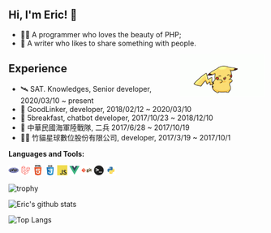 ## Hi, I'm Eric! 👋

- 👨‍💻 A programmer who loves the beauty of PHP;
- 🌱 A writer who likes to share something with people.

<img align="right" src="https://raw.githubusercontent.com/eric0324/eric0324/master/pikachu.gif" width="165">

## Experience
- 🛰 SAT. Knowledges, Senior developer, 2020/03/10 ~ present
- 🔧 GoodLinker, developer, 2018/02/12 ~ 2020/03/10
- 🥯 5breakfast, chatbot developer, 2017/10/23 ~ 2018/12/10
- 🎯 中華民國海軍陸戰隊, 二兵 2017/6/28 ~ 2017/10/19
- 👨‍💻 竹貓星球數位股份有限公司, developer, 2017/3/19 ~ 2017/10/1

**Languages and Tools:**

<code><img height="20" src="https://raw.githubusercontent.com/github/explore/80688e429a7d4ef2fca1e82350fe8e3517d3494d/topics/php/php.png"></code>
<code><img height="20" src="https://raw.githubusercontent.com/github/explore/80688e429a7d4ef2fca1e82350fe8e3517d3494d/topics/laravel/laravel.png"></code>
<code><img height="20" src="https://raw.githubusercontent.com/github/explore/80688e429a7d4ef2fca1e82350fe8e3517d3494d/topics/html/html.png"></code>
<code><img height="20" src="https://raw.githubusercontent.com/github/explore/80688e429a7d4ef2fca1e82350fe8e3517d3494d/topics/css/css.png"></code>
<code><img height="20" src="https://raw.githubusercontent.com/github/explore/80688e429a7d4ef2fca1e82350fe8e3517d3494d/topics/javascript/javascript.png"></code>
<code><img height="20" src="https://raw.githubusercontent.com/github/explore/80688e429a7d4ef2fca1e82350fe8e3517d3494d/topics/vue/vue.png"></code>
<code><img height="20" src="https://raw.githubusercontent.com/github/explore/80688e429a7d4ef2fca1e82350fe8e3517d3494d/topics/git/git.png"></code>
<code><img height="20" src="https://raw.githubusercontent.com/github/explore/d92924b1d925bb134e308bd29c9de6c302ed3beb/topics/terminal/terminal.png"></code>
<code><img height="20" src="https://raw.githubusercontent.com/github/explore/80688e429a7d4ef2fca1e82350fe8e3517d3494d/topics/python/python.png"></code>

![trophy](https://github-profile-trophy.vercel.app/?username=eric0324)

![Eric's github stats](https://github-readme-stats.vercel.app/api?username=eric0324&show_icons=true&title_color=19CAAD&icon_color=19CAAD)

![Top Langs](https://github-readme-stats.vercel.app/api/top-langs/?username=eric0324&layout=compact)
